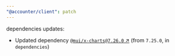 ```yaml
---
"@accounter/client": patch
---
```

dependencies updates:
  - Updated dependency [`@mui/x-charts@7.26.0` ↗︎](https://www.npmjs.com/package/@mui/x-charts/v/7.26.0) (from `7.25.0`, in `dependencies`)
